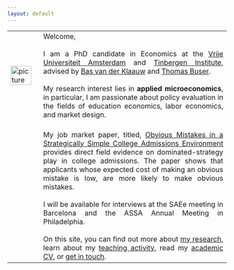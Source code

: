 ```yaml
---
layout: default
---
```


<table style="width:100%">
  <tr>
    <td><img src="{{ site.url }}/images/IMG_5500-Bearbeitet_potre.jpg" alt="picture" style="width:90%;" ></td>
    <td align = "justify"> Welcome, <br> <br> I am a PhD candidate in Economics at the <a href="http://vu-economics.nl">Vrije Universiteit Amsterdam</a> and <a href="http://tinbergen.nl">Tinbergen Institute</a>, advised by <a href="http://personal.vu.nl/b.vander.klaauw/">Bas van der Klaauw</a> and <a href="https://sites.google.com/site/thomasbuser/">Thomas Buser</a>. <br> <br> My research interest lies in <b>applied microeconomics</b>, in particular, I am passionate about policy evaluation in the fields of education economics, labor economics, and market design.</td> 
  </tr>
  <tr>
    <td></td>
    <td align = "justify"><br> My job market paper, titled, <a href="http://papers.ssrn.com/sol3/papers.cfm?abstract_id=2993538">Obvious Mistakes in a Strategically Simple College Admissions Environment</a> provides direct field evidence on dominated-strategy play in college admissions. The paper shows that applicants whose expected cost of making an obvious mistake is low, are more likely to make obvious mistakes. <br> <br> I will be available for interviews at the SAEe meeting in Barcelona and the ASSA Annual Meeting in Philadelphia. <br> <br> On this site, you can find out more about <a href="https://sovagos.github.io/1-research.html">my research</a>, learn about my <a href="https://sovagos.github.io/2-basic.html">teaching activity</a>, read my <a href="https://sovagos.github.io/3-CV.html">academic CV</a>, or <a href="https://sovagos.github.io/4-jekyll-advanced.html">get in touch</a>. </td> 
</tr>
</table>
